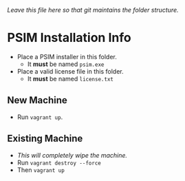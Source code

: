 _Leave this file here so that git maintains the folder structure._

# PSIM Installation Info
 - Place a PSIM installer in this folder.
   - It **must** be named `psim.exe`
 - Place a valid license file in this folder.
   - It **must** be named `license.txt`

## New Machine
 - Run `vagrant up`.

## Existing Machine
 - _This will completely wipe the machine._
 - Run `vagrant destroy --force`
 - Then `vagrant up`